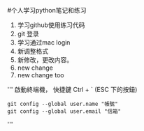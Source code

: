 #个人学习python笔记和练习

1. 学习github使用练习代码
2. git 登录
3. 学习通过mac login 
4. 新调整格式
5. 新修改，更改内容。
6. new change 
7. new change too


'''
啟動終端機，
   快捷鍵 Ctrl + ` (ESC 下的按鈕)

    git config --global user.name "帳號"
    git config --global user.email "信箱"

'''